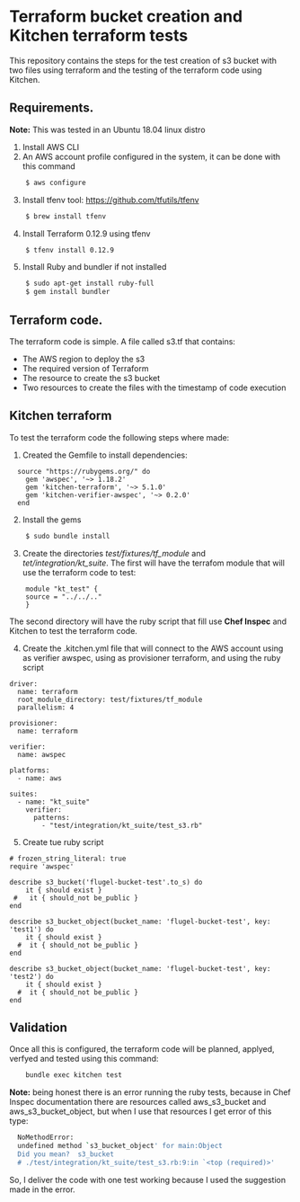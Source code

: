 
# Terraform bucket creation and Kitchen terraform tests

This repository contains the steps for the test creation of s3 bucket with two files using terraform and the testing of the terraform code using Kitchen.

## Requirements.

**Note:** This was tested in an Ubuntu 18.04 linux distro

1. Install AWS CLI
2. An AWS account profile configured in the system, it can be done with this command
```sh
    $ aws configure
```
3. Install tfenv tool: https://github.com/tfutils/tfenv
```sh
    $ brew install tfenv
```
4. Install Terraform 0.12.9 using tfenv
```sh
    $ tfenv install 0.12.9
```
5. Install Ruby and bundler if not installed
```sh
    $ sudo apt-get install ruby-full
    $ gem install bundler
```

## Terraform code.

The terraform code is simple. A file called s3.tf that contains:

* The AWS region to deploy the s3
* The required version of Terraform
* The resource to create the s3 bucket
* Two resources to create the files with the timestamp of code execution

## Kitchen terraform

To test the terraform code the following steps where made:

1. Created the Gemfile to install dependencies:
```
  source "https://rubygems.org/" do
    gem 'awspec', '~> 1.18.2'
    gem 'kitchen-terraform', '~> 5.1.0'
    gem 'kitchen-verifier-awspec', '~> 0.2.0'
  end
```
2. Install the gems
```sh
    $ sudo bundle install
```
3. Create the directories *test/fixtures/tf_module* and *tet/integration/kt_suite*. 
The first will have the terrafom module that will use the terraform code to test:
```
    module "kt_test" {
    source = "../../.."
    }
```
The second directory will have the ruby script that fill use **Chef Inspec** and Kitchen to test the terraform code.

4. Create the .kitchen.yml file that will connect to the AWS account using as verifier awspec, using as provisioner terraform, and using the ruby script 
```
driver:
  name: terraform
  root_module_directory: test/fixtures/tf_module
  parallelism: 4

provisioner:
  name: terraform

verifier:
  name: awspec

platforms:
  - name: aws

suites:
  - name: "kt_suite"
    verifier:
      patterns:
        - "test/integration/kt_suite/test_s3.rb"
```
5. Create tue ruby script 
```
# frozen_string_literal: true
require 'awspec'

describe s3_bucket('flugel-bucket-test'.to_s) do
    it { should exist }
 #   it { should_not be_public }
end

describe s3_bucket_object(bucket_name: 'flugel-bucket-test', key: 'test1') do
    it { should exist }
  #  it { should_not be_public }
end

describe s3_bucket_object(bucket_name: 'flugel-bucket-test', key: 'test2') do
    it { should exist }
  #  it { should_not be_public }
end
```

## Validation

Once all this is configured, the terraform code will be planned, applyed, verfyed and tested using this command:
```sh
    bundle exec kitchen test
```

**Note:** being honest there is an error running the ruby tests, because in Chef Inspec documentation there are resources called aws_s3_bucket and aws_s3_bucket_object, but when I use that resources I get error of this type:
```sh
  NoMethodError:
  undefined method `s3_bucket_object' for main:Object
  Did you mean?  s3_bucket
  # ./test/integration/kt_suite/test_s3.rb:9:in `<top (required)>'

```
So, I deliver the code with one test working because I used the suggestion made in the error.